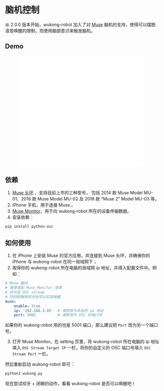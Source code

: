 # 脑机控制 #

从 2.0.0 版本开始，wukong-robot 加入了对 [Muse](http://choosemuse.com/) 脑机的支持，使得可以摆脱语音唤醒的限制，而使用脑部意识来触发脑机。

## Demo 

<center>
    <iframe src="//player.bilibili.com/player.html?aid=76739580&cid=131259456&page=1" scrolling="no" border="0" frameborder="no" framespacing="0" allowfullscreen="true" width="80%" height="360px"> </iframe>
</center>

## 依赖

1. [Muse 头环](http://choosemuse.com/) 。支持目前上市的三种型号， 包括 2014 款 Muse Model MU-01、2016 款 Muse Model MU-02 及 2018 款 “Muse 2” Model MU-03 等。
2. iPhone 手机，用于连接 Muse 。
3. [Muse Monitor](https://musemonitor.com/)，用于向 wukong-robot 所在的设备传输数据。
4. 安装依赖：

``` bash
pip install python-osc
```

## 如何使用

1. 在 iPhone 上安装 Muse 的官方应用，并连接到 Muse 头环，并确保你的 iPhone 与 wukong-robot 在同一局域网下；
2. 取得你的 wukong-robot 所在电脑的局域网 ip 地址，并填入配置文件中。例如：

``` yaml
# Muse 脑机
# 推荐搭配 Muse Monitor 使用
# 并开启 OSC stream
# 同时眨眼和咬牙齿可以实现唤醒
muse:
    enable: true
    ip: '192.168.3.85'  # 请修改为本机的 ip 地址
    port: 5002          # 请修改为 OSC 的端口号
```

  如果你的 wukong-robot 用的也是 5001 端口，那么建议把 `Port` 改为另一个端口号。

3. 打开 Muse Monitor。在 setting 页里，将 wukong-robot 所在电脑的 ip 地址填入 `OSC Stream Target IP` 一栏，将你的自定义的 OSC 端口号填入 `OSC Stream Port` 一栏。

然后重新启动 wukong-robot 即可：

``` bash
python3 wukong.py
```

现在尝试咬牙 + 闭眼的动作，看看 wukong-robot 是否可以唤醒吧！
